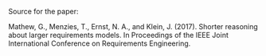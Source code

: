 Source for the paper:

Mathew, G., Menzies, T., Ernst, N. A., and Klein, J. (2017). Shorter reasoning about larger requirements models. In Proceedings of the IEEE Joint International Conference on Requirements Engineering.
